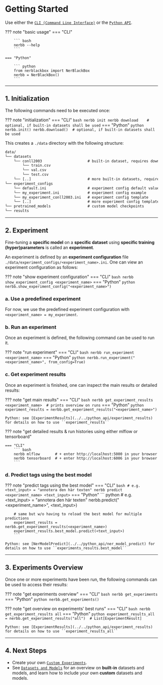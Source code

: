 # Getting Started

Use either the [`CLI (Command Line Interface)`](../../cli/cli) or the [`Python API`](../../python_api/overview).

??? note "basic usage"
    === "CLI"

        ``` bash
        nerbb --help
        ```

    === "Python"

        ``` python
        from nerblackbox import NerBlackBox
        nerbb = NerBlackBox()
        ```

-----------
## 1. Initialization

The following commands need to be executed once:

??? note "initialization"
    === "CLI"
        ``` bash
        nerbb init
        nerbb download    # optional, if built-in datasets shall be used
        ```
    === "Python"
        ``` python
        nerbb.init()
        nerbb.download()  # optional, if built-in datasets shall be used
        ```

This creates a ``./data`` directory with the following structure:

``` xml
data/
└── datasets
    └── conll2003                     # built-in dataset, requires download
        └── train.csv
        └── val.csv
        └── test.csv
    └── [..]                          # more built-in datasets, requires download
└── experiment_configs
    └── default.ini                   # experiment config default values
    └── my_experiment.ini             # experiment config example
    └── my_experiment_conll2003.ini   # experiment config template
    └── [..]                          # more experiment config templates
└── pretrained_models                 # custom model checkpoints
└── results
```

-----------
## 2. Experiment

Fine-tuning a **specific model** on a **specific dataset** using **specific training (hyper)parameters** is called an **experiment**.

An experiment is defined by an **experiment configuration** file ``./data/experiment_configs/<experiment_name>.ini``.
One can view an experiment configuration as follows:

??? note "show experiment configuration"
    === "CLI"
        ``` bash
        nerbb show_experiment_config <experiment_name>
        ```
    === "Python"
        ``` python
        nerbb.show_experiment_config("<experiment_name>")
        ```

### a. Use a predefined experiment

For now, we use the predefined experiment configuration with ``<experiment_name> = my_experiment``.

### b. Run an experiment

Once an experiment is defined, the following command can be used to run it.

??? note "run experiment"
    === "CLI"
        ``` bash
        nerbb run_experiment <experiment_name>
        ```
    === "Python"
        ``` python
        nerbb.run_experiment("<experiment_name>", from_config=True)
        ```

### c. Get experiment results

Once an experiment is finished, one can inspect the main results or detailed results:

??? note "get main results"
    === "CLI"
        ``` bash
        nerbb get_experiment_results <experiment_name>  # prints overview on runs
        ```
    === "Python"
        ``` python
        experiment_results = nerbb.get_experiment_results("<experiment_name>")
        ```

    Python: see [ExperimentResults](../../python_api/experiment_results) for details on how to use ``experiment_results``

??? note "get detailed results & run histories using either mlflow or tensorboard"
  
    === "CLI"
        ``` bash
        nerbb mlflow       # + enter http://localhost:5000 in your browser
        nerbb tensorboard  # + enter http://localhost:6006 in your browser
        ```

### d. Predict tags using the best model

??? note "predict tags using the best model"
    === "CLI"
        ``` bash
        # e.g. <text_input> = "annotera den här texten"
        nerbb predict <experiment_name> <text_input>
        ```
    === "Python"
        ``` python
        # e.g. <text_input> = "annotera den här texten"
        nerbb.predict("<experiment_name>", <text_input>)

        # same but w/o having to reload the best model for multiple predictions
        experiment_results = nerbb.get_experiment_results(<experiment_name>)
        experiment_results.best_model.predict(<text_input>)
        ```

    Python: see [NerModelPredict](../../python_api/ner_model_predict) for details on how to use ``experiments_results.best_model``

-----------
## 3. Experiments Overview

Once one or more experiments have been run, the following commands can be used to access their results:

??? note "get experiments overview"
    === "CLI"
        ``` bash
        nerbb get_experiments
        ```
    === "Python"
        ``` python
        nerbb.get_experiments()
        ```

??? note "get overview on experiments' best runs"
    === "CLI"
        ``` bash
        nerbb get_experiment_results all
        ```
    === "Python"
        ``` python
        experiment_results_all = nerbb.get_experiment_results("all")  # List[ExperimentResult]
        ```

    Python: see [ExperimentResults](../../python_api/experiment_results) for details on how to use ``experiment_results_all``

-----------
## 4. Next Steps

- Create your own [`Custom Experiments`](../custom_experiments).
- See [`Datasets and Models`](../datasets_and_models) 
  for an overview on **built-in** datasets and models, and learn how to include your own **custom** datasets and models.

